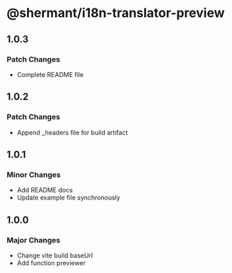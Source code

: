 # @shermant/i18n-translator-preview

## 1.0.3

### Patch Changes

- Complete README file

## 1.0.2

### Patch Changes

- Append \_headers file for build artifact

## 1.0.1

### Minor Changes

- Add README docs
- Update example file synchronously

## 1.0.0

### Major Changes

- Change vite build baseUrl
- Add function previewer
